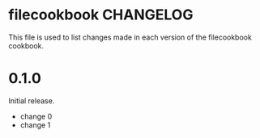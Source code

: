 # filecookbook CHANGELOG

This file is used to list changes made in each version of the filecookbook cookbook.

# 0.1.0

Initial release.

- change 0
- change 1

